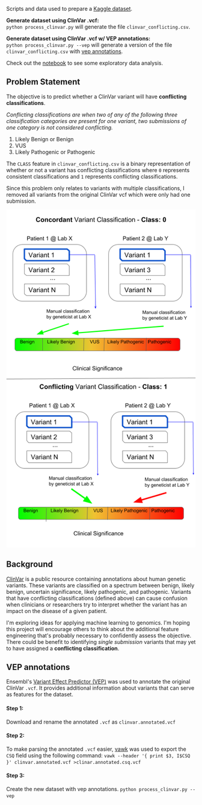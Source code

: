 Scripts and data used to prepare a [Kaggle dataset](https://www.kaggle.com/kevinarvai/clinvar-conflicting).

**Generate dataset using ClinVar .vcf:**  
`python process_clinvar.py` will generate the file `clinvar_conflicting.csv`.

**Generate dataset using ClinVar .vcf w/ VEP annotations:**  
`python process_clinvar.py --vep` will generate a version of the file `clinvar_conflicting.csv` with [vep annotations](https://useast.ensembl.org/Tools/VEP).

Check out the [notebook](https://github.com/arvkevi/clinvar-kaggle/blob/master/clinvar-conflicting-eda.ipynb) to see some exploratory data analysis.

## Problem Statement

The objective is to predict whether a ClinVar variant will have **conflicting classifications**.

*Conflicting classifications are when two of any of the following three classification categories are present for one variant, two submissions of one category is not considered conflicting.*

1. Likely Benign or Benign
2. VUS
3. Likely Pathogenic or Pathogenic

The `CLASS` feature in `clinvar_conflicting.csv` is a binary representation of whether or not a variant has conflicting classifications where `0` represents consistent classifications and `1` represents conflicting classifications.

Since this problem only relates to variants with multiple classifications, I removed all variants from the original ClinVar vcf which were only had one submission.

![](https://github.com/arvkevi/clinvar-kaggle/blob/master/clinvar-class-fig.png)

## Background

[ClinVar](https://www.ncbi.nlm.nih.gov/clinvar/) is a public resource containing annotations about human genetic variants. These variants are classified on a spectrum between benign, likely benign, uncertain significance, likely pathogenic, and pathogenic. Variants that have conflicting classifications (defined above) can cause confusion when clinicians or researchers try to interpret whether the variant has an impact on the disease of a given patient.  

I'm exploring ideas for applying machine learning to genomics. I'm hoping this project will encourage others to think about the additional feature engineering that's probably necessary to confidently assess the objective. There could be benefit to identifying *single submission* variants that may yet to have assigned a **conflicting classification**.

## VEP annotations

Ensembl's [Variant Effect Predictor (VEP)](http://grch37.ensembl.org/Homo_sapiens/Tools/VEP) was used to annotate the original ClinVar `.vcf`. It provides additional information about variants that can serve as features for the dataset.
#### Step 1:
Download and rename the annotated `.vcf` as `clinvar.annotated.vcf`

#### Step 2:
To make parsing the annotated `.vcf` easier, [vawk](https://github.com/cc2qe/vawk) was used to export the `CSQ` field using the following command:
```vawk --header '{ print $3, I$CSQ }' clinvar.annotated.vcf >clinar.annotated.csq.vcf```

#### Step 3:
Create the new dataset with vep annotations.
```python process_clinvar.py --vep```
